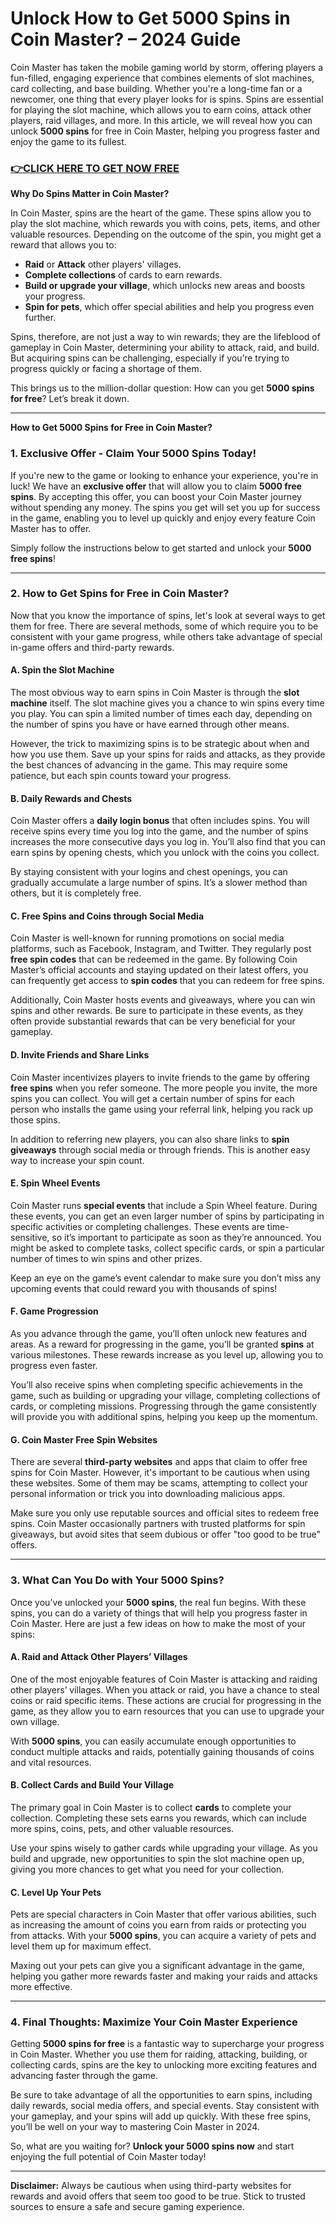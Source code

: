 # Unlock How to Get 5000 Spins in Coin Master? – 2024 Guide

Coin Master has taken the mobile gaming world by storm, offering players a fun-filled, engaging experience that combines elements of slot machines, card collecting, and base building. Whether you're a long-time fan or a newcomer, one thing that every player looks for is spins. Spins are essential for playing the slot machine, which allows you to earn coins, attack other players, raid villages, and more. In this article, we will reveal how you can unlock **5000 spins** for free in Coin Master, helping you progress faster and enjoy the game to its fullest.

### [👉CLICK HERE TO GET NOW FREE](https://jackmarkjr.github.io/spins/)

**Why Do Spins Matter in Coin Master?**

In Coin Master, spins are the heart of the game. These spins allow you to play the slot machine, which rewards you with coins, pets, items, and other valuable resources. Depending on the outcome of the spin, you might get a reward that allows you to:

- **Raid** or **Attack** other players' villages.
- **Complete collections** of cards to earn rewards.
- **Build or upgrade your village**, which unlocks new areas and boosts your progress.
- **Spin for pets**, which offer special abilities and help you progress even further.

Spins, therefore, are not just a way to win rewards; they are the lifeblood of gameplay in Coin Master, determining your ability to attack, raid, and build. But acquiring spins can be challenging, especially if you’re trying to progress quickly or facing a shortage of them.

This brings us to the million-dollar question: How can you get **5000 spins for free**? Let’s break it down.

---

**How to Get 5000 Spins for Free in Coin Master?**

### 1. **Exclusive Offer - Claim Your 5000 Spins Today!**

If you're new to the game or looking to enhance your experience, you're in luck! We have an **exclusive offer** that will allow you to claim **5000 free spins**. By accepting this offer, you can boost your Coin Master journey without spending any money. The spins you get will set you up for success in the game, enabling you to level up quickly and enjoy every feature Coin Master has to offer.

Simply follow the instructions below to get started and unlock your **5000 free spins**!

---

### 2. **How to Get Spins for Free in Coin Master?**

Now that you know the importance of spins, let's look at several ways to get them for free. There are several methods, some of which require you to be consistent with your game progress, while others take advantage of special in-game offers and third-party rewards.

#### A. **Spin the Slot Machine**

The most obvious way to earn spins in Coin Master is through the **slot machine** itself. The slot machine gives you a chance to win spins every time you play. You can spin a limited number of times each day, depending on the number of spins you have or have earned through other means.

However, the trick to maximizing spins is to be strategic about when and how you use them. Save up your spins for raids and attacks, as they provide the best chances of advancing in the game. This may require some patience, but each spin counts toward your progress.

#### B. **Daily Rewards and Chests**

Coin Master offers a **daily login bonus** that often includes spins. You will receive spins every time you log into the game, and the number of spins increases the more consecutive days you log in. You’ll also find that you can earn spins by opening chests, which you unlock with the coins you collect.

By staying consistent with your logins and chest openings, you can gradually accumulate a large number of spins. It’s a slower method than others, but it is completely free.

#### C. **Free Spins and Coins through Social Media**

Coin Master is well-known for running promotions on social media platforms, such as Facebook, Instagram, and Twitter. They regularly post **free spin codes** that can be redeemed in the game. By following Coin Master’s official accounts and staying updated on their latest offers, you can frequently get access to **spin codes** that you can redeem for free spins.

Additionally, Coin Master hosts events and giveaways, where you can win spins and other rewards. Be sure to participate in these events, as they often provide substantial rewards that can be very beneficial for your gameplay.

#### D. **Invite Friends and Share Links**

Coin Master incentivizes players to invite friends to the game by offering **free spins** when you refer someone. The more people you invite, the more spins you can collect. You will get a certain number of spins for each person who installs the game using your referral link, helping you rack up those spins.

In addition to referring new players, you can also share links to **spin giveaways** through social media or through friends. This is another easy way to increase your spin count.

#### E. **Spin Wheel Events**

Coin Master runs **special events** that include a Spin Wheel feature. During these events, you can get an even larger number of spins by participating in specific activities or completing challenges. These events are time-sensitive, so it’s important to participate as soon as they’re announced. You might be asked to complete tasks, collect specific cards, or spin a particular number of times to win spins and other prizes.

Keep an eye on the game’s event calendar to make sure you don’t miss any upcoming events that could reward you with thousands of spins!

#### F. **Game Progression**

As you advance through the game, you’ll often unlock new features and areas. As a reward for progressing in the game, you’ll be granted **spins** at various milestones. These rewards increase as you level up, allowing you to progress even faster.

You’ll also receive spins when completing specific achievements in the game, such as building or upgrading your village, completing collections of cards, or completing missions. Progressing through the game consistently will provide you with additional spins, helping you keep up the momentum.

#### G. **Coin Master Free Spin Websites**

There are several **third-party websites** and apps that claim to offer free spins for Coin Master. However, it's important to be cautious when using these websites. Some of them may be scams, attempting to collect your personal information or trick you into downloading malicious apps.

Make sure you only use reputable sources and official sites to redeem free spins. Coin Master occasionally partners with trusted platforms for spin giveaways, but avoid sites that seem dubious or offer "too good to be true" offers.

---

### 3. **What Can You Do with Your 5000 Spins?**

Once you’ve unlocked your **5000 spins**, the real fun begins. With these spins, you can do a variety of things that will help you progress faster in Coin Master. Here are just a few ideas on how to make the most of your spins:

#### A. **Raid and Attack Other Players’ Villages**

One of the most enjoyable features of Coin Master is attacking and raiding other players’ villages. When you attack or raid, you have a chance to steal coins or raid specific items. These actions are crucial for progressing in the game, as they allow you to earn resources that you can use to upgrade your own village. 

With **5000 spins**, you can easily accumulate enough opportunities to conduct multiple attacks and raids, potentially gaining thousands of coins and vital resources.

#### B. **Collect Cards and Build Your Village**

The primary goal in Coin Master is to collect **cards** to complete your collection. Completing these sets earns you rewards, which can include more spins, coins, pets, and other valuable resources.

Use your spins wisely to gather cards while upgrading your village. As you build and upgrade, new opportunities to spin the slot machine open up, giving you more chances to get what you need for your collection.

#### C. **Level Up Your Pets**

Pets are special characters in Coin Master that offer various abilities, such as increasing the amount of coins you earn from raids or protecting you from attacks. With your **5000 spins**, you can acquire a variety of pets and level them up for maximum effect.

Maxing out your pets can give you a significant advantage in the game, helping you gather more rewards faster and making your raids and attacks more effective.

---

### 4. **Final Thoughts: Maximize Your Coin Master Experience**

Getting **5000 spins for free** is a fantastic way to supercharge your progress in Coin Master. Whether you use them for raiding, attacking, building, or collecting cards, spins are the key to unlocking more exciting features and advancing faster through the game.

Be sure to take advantage of all the opportunities to earn spins, including daily rewards, social media offers, and special events. Stay consistent with your gameplay, and your spins will add up quickly. With these free spins, you’ll be well on your way to mastering Coin Master in 2024.

So, what are you waiting for? **Unlock your 5000 spins now** and start enjoying the full potential of Coin Master today!

--- 

**Disclaimer:** Always be cautious when using third-party websites for rewards and avoid offers that seem too good to be true. Stick to trusted sources to ensure a safe and secure gaming experience.
